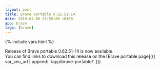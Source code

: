 ```yaml
---
layout: post
title: Brave portable 0.62.51-14
date: 2019-04-05 22:59:00 +0100
app: brave
tags: [brave]
---
```

{% include vars.html %}

Release of Brave portable 0.62.51-14 is now available.<br />
You can find links to download this release on the [Brave portable page]({{ var_seo_url | append: '/app/brave-portable/' }}).